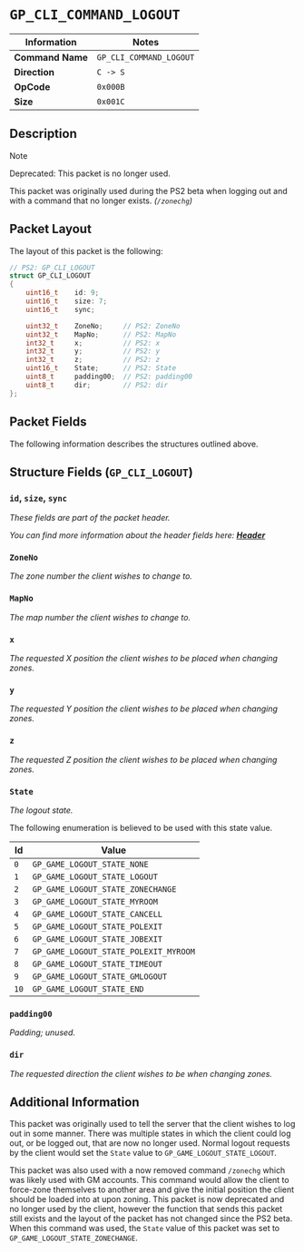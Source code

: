 # `GP_CLI_COMMAND_LOGOUT`

| Information               | Notes |
|---                        |---    |
| **Command Name**          | `GP_CLI_COMMAND_LOGOUT` |
| **Direction**             | `C -> S` |
| **OpCode**                | `0x000B` |
| **Size**                  | `0x001C` |

## Description

> [!NOTE]
> Deprecated: This packet is no longer used.

This packet was originally used during the PS2 beta when logging out and with a command that no longer exists. _(`/zonechg`)_

## Packet Layout

The layout of this packet is the following:

```cpp
// PS2: GP_CLI_LOGOUT
struct GP_CLI_LOGOUT
{
    uint16_t    id: 9;
    uint16_t    size: 7;
    uint16_t    sync;

    uint32_t    ZoneNo;     // PS2: ZoneNo
    uint32_t    MapNo;      // PS2: MapNo
    int32_t     x;          // PS2: x
    int32_t     y;          // PS2: y
    int32_t     z;          // PS2: z
    uint16_t    State;      // PS2: State
    uint8_t     padding00;  // PS2: padding00
    uint8_t     dir;        // PS2: dir
};
```

## Packet Fields

The following information describes the structures outlined above.

## Structure Fields (`GP_CLI_LOGOUT`)

### `id`, `size`, `sync`

_These fields are part of the packet header._

_You can find more information about the header fields here: [**Header**](/world/HEADER.md)_

### `ZoneNo`

_The zone number the client wishes to change to._

### `MapNo`

_The map number the client wishes to change to._

### `x`

_The requested X position the client wishes to be placed when changing zones._

### `y`

_The requested Y position the client wishes to be placed when changing zones._

### `z`

_The requested Z position the client wishes to be placed when changing zones._

### `State`

_The logout state._

The following enumeration is believed to be used with this state value.

| Id | Value |
| --- | --- |
| `0`   | `GP_GAME_LOGOUT_STATE_NONE` |
| `1`   | `GP_GAME_LOGOUT_STATE_LOGOUT` |
| `2`   | `GP_GAME_LOGOUT_STATE_ZONECHANGE` |
| `3`   | `GP_GAME_LOGOUT_STATE_MYROOM` |
| `4`   | `GP_GAME_LOGOUT_STATE_CANCELL` |
| `5`   | `GP_GAME_LOGOUT_STATE_POLEXIT` |
| `6`   | `GP_GAME_LOGOUT_STATE_JOBEXIT` |
| `7`   | `GP_GAME_LOGOUT_STATE_POLEXIT_MYROOM` |
| `8`   | `GP_GAME_LOGOUT_STATE_TIMEOUT` |
| `9`   | `GP_GAME_LOGOUT_STATE_GMLOGOUT` |
| `10`  | `GP_GAME_LOGOUT_STATE_END` |

### `padding00`

_Padding; unused._

### `dir`

_The requested direction the client wishes to be when changing zones._

## Additional Information

This packet was originally used to tell the server that the client wishes to log out in some manner. There was multiple states in which the client could log out, or be logged out, that are now no longer used. Normal logout requests by the client would set the `State` value to `GP_GAME_LOGOUT_STATE_LOGOUT`.

This packet was also used with a now removed command `/zonechg` which was likely used with GM accounts. This command would allow the client to force-zone themselves to another area and give the initial position the client should be loaded into at upon zoning. This packet is now deprecated and no longer used by the client, however the function that sends this packet still exists and the layout of the packet has not changed since the PS2 beta. When this command was used, the `State` value of this packet was set to `GP_GAME_LOGOUT_STATE_ZONECHANGE`.

